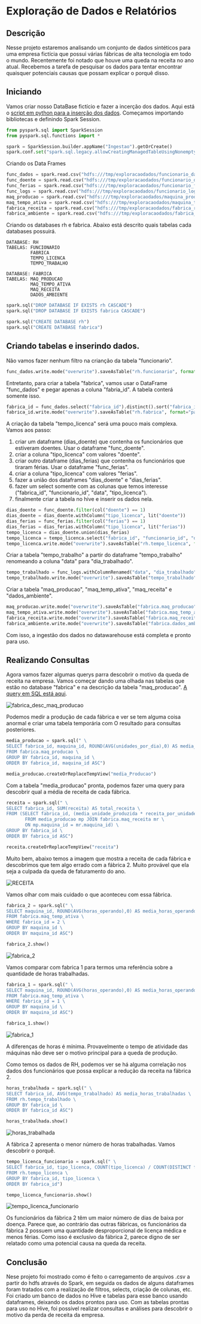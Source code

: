 # Exploração de Dados e Relatórios

## Descrição
Nesse projeto estaremos analisando um conjunto de dados sintéticos para uma empresa fictícia que possui várias fábricas de alta tecnologia em todo o mundo. Recentemente foi notado que houve uma queda na receita no ano atual. Recebemos a tarefa de pesquisar os dados para tentar encontrar quaisquer potenciais causas que possam explicar o porquê disso.
 
## Iniciando

Vamos criar nosso DataBase fictício e fazer a incerção dos dados. Aqui está o [script em python para a inserção dos dados](https://github.com/BrunoHarlis/Exploracao_de_dados_e_relatorios/blob/main/scripts/insercao.py). Começamos importando bibliotecas e definindo Spark Session.
~~~python
from pyspark.sql import SparkSession
from pyspark.sql.functions import *

spark = SparkSession.builder.appName("Ingestao").getOrCreate()
spark.conf.set("spark.sql.legacy.allowCreatingManagedTableUsingNonemptyLocation", "true")
~~~

Criando os Data Frames
```python
func_dados = spark.read.csv("hdfs:///tmp/exploracaodados/funcionario_dados.csv", header=True, inferSchema=True)
func_doente = spark.read.csv("hdfs:///tmp/exploracaodados/funcionario_doente.csv", header=True, inferSchema=True)
func_ferias = spark.read.csv("hdfs:///tmp/exploracaodados/funcionario_ferias.csv", header=True, inferSchema=True)
func_logs = spark.read.csv("hdfs:///tmp/exploracaodados/funcionario_logs.csv", header=True, inferSchema=True)
maq_producao = spark.read.csv("hdfs:///tmp/exploracaodados/maquina_producao.csv", header=True, inferSchema=True)
maq_tempo_ativa = spark.read.csv("hdfs:///tmp/exploracaodados/maquina_tempo_ativa.csv", header=True, inferSchema=True)
fabrica_receita = spark.read.csv("hdfs:///tmp/exploracaodados/fabrica_receita.csv", header=True, inferSchema=True)
fabrica_ambiente = spark.read.csv("hdfs:///tmp/exploracaodados/fabrica_ambiente.csv", header=True, inferSchema=True)
```

Criando os databases rh e fabrica. Abaixo está descrito quais tabelas cada databases possuirá.
```
DATABASE: RH
TABELAS: FUNCIONARIO
         FABRICA
         TEMPO_LICENCA
         TEMPO_TRABALHO
         
DATABASE: FABRICA
TABELAS: MAQ_PRODUCAO
         MAQ_TEMPO_ATIVA
         MAQ_RECEITA
         DADOS_AMBIENTE
```

```python
spark.sql("DROP DATABASE IF EXISTS rh CASCADE")
spark.sql("DROP DATABASE IF EXISTS fabrica CASCADE")

spark.sql("CREATE DATABASE rh")
spark.sql("CREATE DATABASE fabrica")
```

## Criando tabelas e inserindo dados.

Não vamos fazer nenhum filtro na crianção da tabela "funcionario".
```python
func_dados.write.mode("overwrite").saveAsTable("rh.funcionario", format="parquet")
```

Entretanto, para criar a tabela "fabrica", vamos usar o DataFrame "func_dados" e pegar apenas a coluna "fabria_id". A tabela conterá somente isso.
```python
fabrica_id = func_dados.select("fabrica_id").distinct().sort("fabrica_id")
fabrica_id.write.mode("overwrite").saveAsTable("rh.fabrica", format="parquet")
```

A criação da tabela "tempo_licenca" será uma pouco mais complexa. Vamos aos passo:
1. criar um dataframe (dias_doente) que contenha os funcionários que estiveram doentes. Usar o dataframe "func_doente".
2. criar a coluna "tipo_licenca" com valores "doente".
3. criar outro dataframe (dias_ferias) que contenha os funcionários que tiraram férias. Usar o dataframe "func_ferias".
4. criar a coluna "tipo_licenca" com valores "ferias".
5. fazer a união dos dataframes "dias_doente" e "dias_ferias".
6. fazer um select somente com as colunas que temos interesse ("fabrica_id", "funcionario_id", "data", "tipo_licenca").
7. finalmente criar a tabela no hive e inserir os dados nela.
```python
dias_doente = func_doente.filter(col("doente") == 1)
dias_doente = dias_doente.withColumn("tipo_licenca", lit("doente"))
dias_ferias = func_ferias.filter(col("ferias") == 1)
dias_ferias = dias_ferias.withColumn("tipo_licenca", lit("ferias"))
tempo_licenca = dias_doente.union(dias_ferias)
tempo_licenca = tempo_licenca.select("fabrica_id", "funcionario_id", "data", "tipo_licenca")
tempo_licenca.write.mode("overwrite").saveAsTable("rh.tempo_licenca", format="parquet")
```

Criar a tabela "tempo_trabalho" a partir do dataframe "tempo_trabalho" renomeando a coluna "data" para "dia_trabalhado".
```python
tempo_trabalhado = func_logs.withColumnRenamed("data", "dia_trabalhado")
tempo_trabalhado.write.mode("overwrite").saveAsTable("tempo_trabalhado", format="parquet")
```

Criar a tabela "maq_producao", "maq_temp_ativa", "maq_receita" e "dados_ambiente". 
```python
maq_producao.write.mode("overwrite").saveAsTable("fabrica.maq_producao", format="parquet")
maq_tempo_ativa.write.mode("overwrite").saveAsTable("fabrica.maq_temp_ativa", format="parquet")
fabrica_receita.write.mode("overwrite").saveAsTable("fabrica.maq_receita", format="parquet")
fabrica_ambiente.write.mode("overwrite").saveAsTable("fabrica.dados_ambiente", format="parquet")
```

Com isso, a ingestão dos dados no datawarehouse está completa e pronto para uso.

## Realizando Consultas

Agora vamos fazer algumas querys parra descobrir o motivo da queda de receita na empresa. Vamos começar dando uma olhada nas tabelas que estão no database "fabrica" e na descrição da tabela "maq_producao". [A query em SQL está aqui](https://github.com/BrunoHarlis/Exploracao_de_dados_e_relatorios/blob/main/scripts/query.sql).

![fabrica_desc_maq_producao](https://github.com/BrunoHarlis/Exploracao_de_dados_e_relatorios/blob/main/Imagens/DB%20fabrica%20DESC%20maq_producao.png)


Podemos medir a produção de cada fábrica e ver se tem alguma coisa anormal e criar uma tabela temporária com O resultado para consultas posteriores.
```python
media_producao = spark.sql(" \
SELECT fabrica_id, maquina_id, ROUND(AVG(unidades_por_dia),0) AS media_unidade_produzida \
FROM fabrica.maq_producao \
GROUP BY fabrica_id, maquina_id \
ORDER BY fabrica_id, maquina_id ASC")

media_producao.createOrReplaceTempView("media_Producao")
```

Com a tabela "media_producao" pronta, podemos fazer uma query para descobrir qual a média de receita de cada fábrica.
```python
receita = spark.sql(" \
SELECT fabrica_id, SUM(receita) AS total_receita \
FROM (SELECT fabrica_id, (media_unidade_produzida * receita_por_unidade) AS receita \
       FROM media_producao mp JOIN fabrica.maq_receita mr \
       ON mp.maquina_id = mr.maquina_id) \
GROUP BY fabrica_id \
ORDER BY fabrica_id ASC")

receita.createOrReplaceTempView("receita")
```

Muito bem, abaixo temos a imagem que mostra a receita de cada fábrica e descobrimos que tem algo errado com a fábrica 2. Muito provável que ela seja a culpada da queda de faturamento do ano.

![RECEITA](https://github.com/BrunoHarlis/Exploracao_de_dados_e_relatorios/blob/main/Imagens/receita.png)


Vamos olhar com mais cuidado o que aconteceu com essa fábrica.
```python
fabrica_2 = spark.sql(" \
SELECT maquina_id, ROUND(AVG(horas_operando),0) AS media_horas_operando \
FROM fabrica.maq_temp_ativa \
WHERE fabrica_id = 2 \
GROUP BY maquina_id \
ORDER BY maquina_id ASC")

fabrica_2.show()
```

![fabrica_2](https://github.com/BrunoHarlis/Exploracao_de_dados_e_relatorios/blob/main/Imagens/fabrica_2.png)


Vamos comparar com fabrica 1 para termos uma referência sobre a quantidade de horas trabalhadas.
```python
fabrica_1 = spark.sql(" \
SELECT maquina_id, ROUND(AVG(horas_operando),0) AS media_horas_operando \
FROM fabrica.maq_temp_ativa \
WHERE fabrica_id = 1 \
GROUP BY maquina_id \
ORDER BY maquina_id ASC")

fabrica_1.show()
```

![fabrica_1](https://github.com/BrunoHarlis/Exploracao_de_dados_e_relatorios/blob/main/Imagens/fabrica_2.png)


A diferenças de horas é mínima. Provavelmente o tempo de atividade das máquinas não deve ser o motivo principal para a queda de produção. 

Como temos os dados de RH, podemos ver se há alguma correlação nos dados dos funcionários que possa explicar a redução da receita na fábrica 2.
```python
horas_trabalhada = spark.sql(" \
SELECT fabrica_id, AVG(tempo_trabalhado) AS media_horas_trabalhadas \
FROM rh.tempo_trabalhado \
GROUP BY fabrica_id \
ORDER BY fabrica_id ASC")

horas_trabalhada.show()
```

![horas_trabalhada](https://github.com/BrunoHarlis/Exploracao_de_dados_e_relatorios/blob/main/Imagens/horas_trabalhada.png)


A fábrica 2 apresenta o menor número de horas trabalhadas. Vamos descobrir o porquê.
```python
tempo_licenca_funcionario = spark.sql(" \
SELECT fabrica_id, tipo_licenca, COUNT(tipo_licenca) / COUNT(DISTINCT funcionario_id) AS media_tempo \
FROM rh.tempo_licenca \
GROUP BY fabrica_id, tipo_licenca \
ORDER BY fabrica_id")

tempo_licenca_funcionario.show()
```

![tempo_licenca_funcionario](https://github.com/BrunoHarlis/Exploracao_de_dados_e_relatorios/blob/main/Imagens/tempo_funcionario_licenca.png)


Os funcionários da fábrica 2 têm um maior número de dias de baixa por doença. Parece que, ao contrário das outras fábricas, os funcionários da fábrica 2 possuem uma quantidade desproporcional de licença médica e menos férias. Como isso é exclusivo da fábrica 2, parece digno de ser relatado como uma potencial causa na queda da receita.

## Conclusão
Nese projeto foi mostrado como é feito o carregamento de arquivos .csv a partir do hdfs através do Spark, em seguida os dados de alguns dataframes foram tratados com a realização de filtros, selects, criação de colunas, etc. Foi criado um banco de dados no Hive e tabelas para esse banco usando dataframes, deixando os dados prontos para uso. Com as tabelas prontas para uso no Hive, foi possível realizar consultas e análises para descobrir o motivo da perda de receita da empresa.
